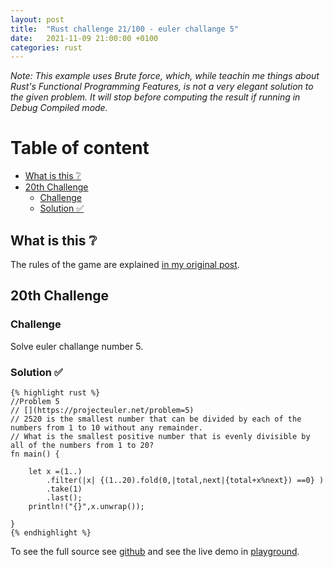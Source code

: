 ```yaml
---
layout: post
title:  "Rust challenge 21/100 - euler challange 5"
date:   2021-11-09 21:00:00 +0100
categories: rust
---
```


*Note: This  example uses Brute force, which, while teachin me things about Rust's Functional Programming Features, is not a very elegant solution to the given problem. It will stop before computing the result if running in Debug Compiled mode.*

#  Table of content
<!-- MarkdownTOC autolink="true" -->

- [What is this :grey_question:](#what-is-this-grey_question)
- [20th Challenge](#20th-challenge)
	- [Challenge](#challenge)
	- [Solution :white_check_mark:](#solution-white_check_mark)

<!-- /MarkdownTOC -->

## What is this :grey_question: 

The rules of the game are explained [in my original post](https://maebli.github.io/rust/2021/10/18/100rust.html). 

## 20th Challenge
### Challenge

Solve euler challange number 5.

### Solution :white_check_mark:

	{% highlight rust %}
	//Problem 5
	// [](https://projecteuler.net/problem=5)
	// 2520 is the smallest number that can be divided by each of the numbers from 1 to 10 without any remainder.
	// What is the smallest positive number that is evenly divisible by all of the numbers from 1 to 20?
	fn main() {
	    
	    let x =(1..)
	        .filter(|x| {(1..20).fold(0,|total,next|{total+x%next}) ==0} )
	        .take(1)
	        .last();
	    println!("{}",x.unwrap());

	}
	{% endhighlight %}


To see the full source see [github](https://github.com/maebli/100rustsnippets/tree/master/euler-5) and see the live demo in [playground](https://play.rust-lang.org/?version=stable&edition=2018&gist=b2d2a90fee395282ad70412ea7cd2a54). 
